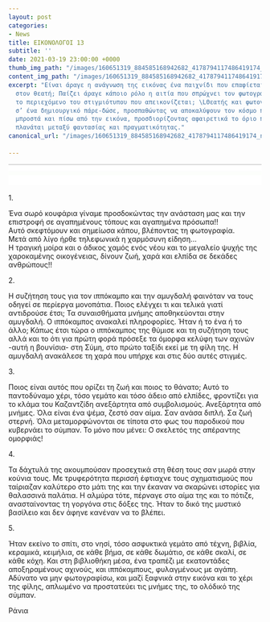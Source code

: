 ```yaml
---
layout: post
categories:
- News
title: ΕΙΚΟΝΟΛΟΓΟΙ 13
subtitle: ''
date: 2021-03-19 23:00:00 +0000
thumb_img_path: "/images/160651319_884585168942682_4178794117486419174_n.jpeg"
content_img_path: "/images/160651319_884585168942682_4178794117486419174_n.jpeg"
excerpt: "Είναι άραγε η ανάγνωση της εικόνας ένα παιχνίδι που επαφίεται αποκλειστικά
  στον θεατή; Παίζει άραγε κάποιο ρόλο η αιτία που σπρώχνει τον φωτογράφο να επιλέξει
  το περιεχόμενο του στιγμιότυπου που απεικονίζεται; \LΘεατής και φωτογράφος συνευρίσκονται
  σ’ ένα δημιουργικό πάρε-δώσε, προσπαθώντας να αποκαλύψουν τον κόσμο που υπάρχει
  μπροστά και πίσω από την εικόνα, προσδιορίζοντας αφαιρετικά το όριο που μπορεί να
  πλανάται μεταξύ φαντασίας και πραγματικότητας."
canonical_url: "/images/160651319_884585168942682_4178794117486419174_n.jpeg"

---
```

![](/images/bwok-2.jpg)

1\.

Ένα σωρό κουφάρια γίναμε προσδοκώντας την ανάσταση μας και την επιστροφή σε αγαπημένους τόπους και αγαπημένα πρόσωπα!!  
Αυτό σκεφτόμουν και σημείωσα κάπου, βλέποντας τη φωτογραφία.  
Μετά από λίγο ήρθε τηλεφωνικά η χαρμόσυνη είδηση...  
Η τραγική μοίρα και ο άδικος χαμός ενός νέου και το μεγαλείο ψυχής της χαροκαμένης οικογένειας, δίνουν ζωή, χαρά και ελπίδα σε δεκάδες ανθρώπους!!

2\.

Η συζήτηση τους για τον ιππόκαμπο και την αμυγδαλή φαινόταν να τους οδηγεί σε περίεργα μονοπάτια. Ποιος ελέγχει τι και τελικά γιατί αντιδρούσε έτσι; Τα συναισθήματα μνήμης αποθηκεύονται στην αμυγδαλή. Ο ιππόκαμπος ανακαλεί πληροφορίες. Ήταν ή το ένα ή το άλλο; Κάπως έτσι τώρα ο ιππόκαμπος της θύμισε και τη συζήτηση τους αλλά και το ότι για πρώτη φορά πρόσεξε τα όμορφα κελύφη των αχινών -αυτή η βουνίσια- στη Σύμη, στο πρώτο ταξίδι εκεί με τη φίλη της. Η αμυγδαλή ανακάλεσε τη χαρά που υπήρχε και στις δύο αυτές στιγμές.

3\.

Ποιος είναι αυτός που ορίζει τη ζωή και ποιος το θάνατο; Αυτό το παντοδύναμο χέρι, τόσο γεμάτο και τόσο άδειο από ελπίδες, φροντίζει για το κλάμα του Καζαντζίδη ανεξάρτητα από συμβολισμούς. Ανεξάρτητα από μνήμες. Όλα είναι ένα ψέμα, ζεστό σαν αίμα. Σαν ανάσα διπλή. Σα ζωή στερνή. Όλα μεταμορφώνονται σε τίποτα στο φως του παροδικού που κυβερνάει το σύμπαν. Το μόνο που μένει: Ο σκελετός της απέραντης ομορφιάς!

4\.

Τα δάχτυλά της ακουμπούσαν προσεχτικά στη θέση τους σαν μωρά στην κούνια τους. Με τρυφερότητα περισσή έφτιαχνε τους σχηματισμούς που ταίριαζαν καλύτερο στο μάτι της και την έκαναν να σκαρώνει ιστορίες για θαλασσινά παλάτια. Η αλμύρα τότε, πέρναγε στο αίμα της και το πότιζε, ανασταίνοντας τη γοργόνα στις δόξες της. Ήταν το δικό της μυστικό βασίλειο και δεν άφηνε κανέναν να το βλέπει.

5\.

Ήταν εκείνο το σπίτι, στο νησί, τόσο ασφυκτικά γεμάτο από τέχνη, βιβλία, κεραμικά, κειμήλια, σε κάθε βήμα, σε κάθε δωμάτιο, σε κάθε σκαλί, σε κάθε κόχη. Και στη βιβλιοθήκη μέσα, ένα τραπέζι με εκατοντάδες αποξηραμένους αχινούς, και ιππόκαμπους, φυλαγμένους με αγάπη. Αδύνατο να μην φωτογραφίσω, και μαζί ξαφνικά στην εικόνα και το χέρι της φίλης, απλωμένο να προστατεύει τις μνήμες της, το ολόδικό της σύμπαν.

Ράνια